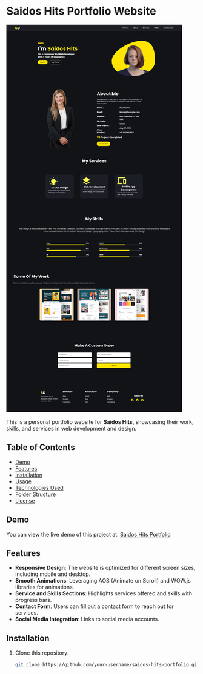 # Saidos Hits Portfolio Website


![image description](./Preview.png)

This is a personal portfolio website for **Saidos Hits**, showcasing their work, skills, and services in web development and design.

## Table of Contents
- [Demo](#demo)
- [Features](#features)
- [Installation](#installation)
- [Usage](#usage)
- [Technologies Used](#technologies-used)
- [Folder Structure](#folder-structure)
- [License](#license)

## Demo
You can view the live demo of this project at: [Saidos Hits Portfolio](#)

## Features
- **Responsive Design**: The website is optimized for different screen sizes, including mobile and desktop.
- **Smooth Animations**: Leveraging AOS (Animate on Scroll) and WOW.js libraries for animations.
- **Service and Skills Sections**: Highlights services offered and skills with progress bars.
- **Contact Form**: Users can fill out a contact form to reach out for services.
- **Social Media Integration**: Links to social media accounts.

## Installation

1. Clone this repository:
   ```bash
   git clone https://github.com/your-username/saidos-hits-portfolio.git

